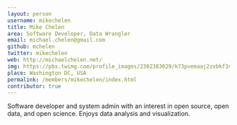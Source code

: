 ```yaml
---
layout: person
username: mikechelen
title: Mike Chelen
area: Software Developer, Data Wrangler
email: michael.chelen@gmail.com
github: mchelen
twitter: mikechelen
web: http://michaelchelen.net/
img: https://pbs.twimg.com/profile_images/2302383029/k73pveeaaj2zxbkf3chq_bigger.jpeg
place: Washington DC, USA
permalink: /members/mikechelen/index.html
contributor: true
---
```


Software developer and system admin with an interest in open source, open data, and open science. Enjoys data analysis and visualization.
